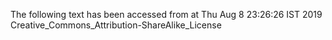The following text has been accessed from at Thu Aug 8 23:26:26 IST 2019
Creative_Commons_Attribution-ShareAlike_License

